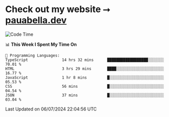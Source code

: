 # Check out my website ⭢ [pauabella.dev](https://pauabella.dev)

<!--START_SECTION:waka-->
![Code Time](http://img.shields.io/badge/Code%20Time-3%2C532%20hrs%2037%20mins-blue)

📊 **This Week I Spent My Time On** 

```text
💬 Programming Languages: 
TypeScript               14 hrs 32 mins      ██████████████████░░░░░░░   70.01 % 
HTML                     3 hrs 29 mins       ████░░░░░░░░░░░░░░░░░░░░░   16.77 % 
JavaScript               1 hr 8 mins         █░░░░░░░░░░░░░░░░░░░░░░░░   05.53 % 
CSS                      56 mins             █░░░░░░░░░░░░░░░░░░░░░░░░   04.54 % 
JSON                     37 mins             █░░░░░░░░░░░░░░░░░░░░░░░░   03.04 % 
```


 Last Updated on 06/07/2024 22:04:56 UTC
<!--END_SECTION:waka-->
